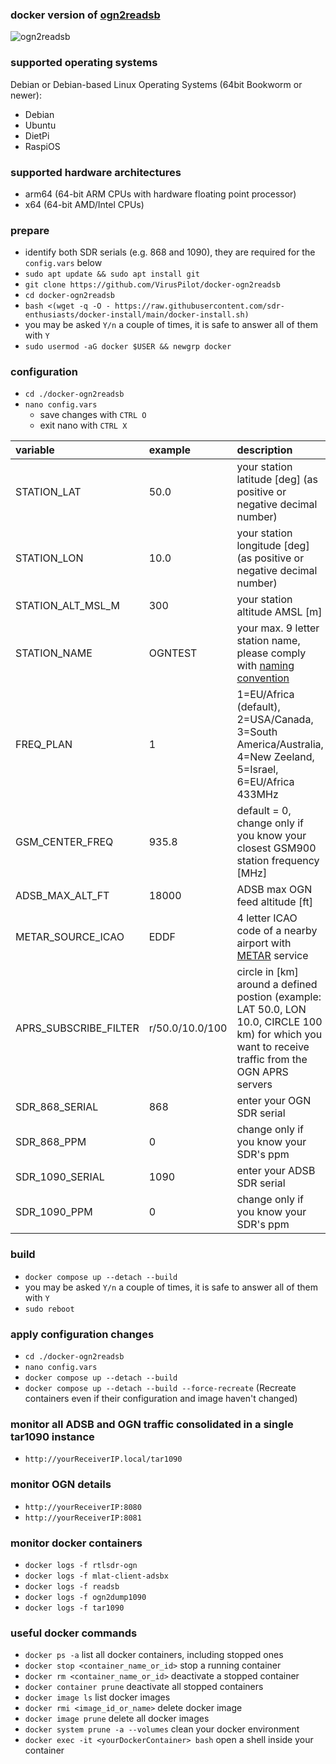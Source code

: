 ### docker version of [ogn2readsb](https://github.com/b3nn0/ogn2dump1090)
![ogn2readsb](https://github.com/user-attachments/assets/0e3c71e2-113a-4b45-88c6-007bedd7a064)
### supported operating systems
Debian or Debian-based Linux Operating Systems (64bit Bookworm or newer):
- Debian
- Ubuntu
- DietPi
- RaspiOS

### supported hardware architectures
- arm64 (64-bit ARM CPUs with hardware floating point processor)
- x64 (64-bit AMD/Intel CPUs)

### prepare
- identify both SDR serials (e.g. 868 and 1090), they are required for the `config.vars` below
- `sudo apt update && sudo apt install git`
- `git clone https://github.com/VirusPilot/docker-ogn2readsb`
- `cd docker-ogn2readsb`
- `bash <(wget -q -O - https://raw.githubusercontent.com/sdr-enthusiasts/docker-install/main/docker-install.sh)`
- you may be asked `Y/n` a couple of times, it is safe to answer all of them with `Y`
- `sudo usermod -aG docker $USER && newgrp docker`

### configuration
- `cd ./docker-ogn2readsb`
- `nano config.vars`
  - save changes with `CTRL O`
  - exit nano with `CTRL X`

| variable | example | description |
| :--- | :--- | :--- |
| STATION_LAT | 50.0 | your station latitude [deg] (as positive or negative decimal number)|
| STATION_LON | 10.0 | your station longitude [deg] (as positive or negative decimal number)|
| STATION_ALT_MSL_M | 300 | your station altitude AMSL [m] |
| STATION_NAME | OGNTEST | your max. 9 letter station name, please comply with [naming convention](http://wiki.glidernet.org/receiver-naming-convention) |
| FREQ_PLAN | 1 | 1=EU/Africa (default), 2=USA/Canada, 3=South America/Australia, 4=New Zeeland, 5=Israel, 6=EU/Africa 433MHz |
| GSM_CENTER_FREQ | 935.8 | default = 0, change only if you know your closest GSM900 station frequency [MHz] |
| ADSB_MAX_ALT_FT | 18000 | ADSB max OGN feed altitude [ft] |
| METAR_SOURCE_ICAO | EDDF | 4 letter ICAO code of a nearby airport with [METAR](https://aviationweather.gov) service |
| APRS_SUBSCRIBE_FILTER | r/50.0/10.0/100 | circle in [km] around a defined postion (example: LAT 50.0, LON 10.0, CIRCLE 100 km) for which you want to receive traffic from the OGN APRS servers |
| SDR_868_SERIAL | 868 | enter your OGN SDR serial |
| SDR_868_PPM | 0 | change only if you know your SDR's ppm |
| SDR_1090_SERIAL | 1090 | enter your ADSB SDR serial |
| SDR_1090_PPM | 0 | change only if you know your SDR's ppm |

### build
- `docker compose up --detach --build`
- you may be asked `Y/n` a couple of times, it is safe to answer all of them with `Y`
- `sudo reboot`

### apply configuration changes
- `cd ./docker-ogn2readsb`
- `nano config.vars`
- `docker compose up --detach --build`
- `docker compose up --detach --build --force-recreate` (Recreate containers even if their configuration and image haven't changed)

### monitor all ADSB and OGN traffic consolidated in a single tar1090 instance
- `http://yourReceiverIP.local/tar1090`

### monitor OGN details
- `http://yourReceiverIP:8080`
- `http://yourReceiverIP:8081`

### monitor docker containers
- `docker logs -f rtlsdr-ogn`
- `docker logs -f mlat-client-adsbx`
- `docker logs -f readsb`
- `docker logs -f ogn2dump1090`
- `docker logs -f tar1090`

### useful docker commands
- `docker ps -a` list all docker containers, including stopped ones
- `docker stop <container_name_or_id>` stop a running container
- `docker rm <container_name_or_id>` deactivate a stopped container
- `docker container prune` deactivate all stopped containers
- `docker image ls` list docker images
- `docker rmi <image_id_or_name>` delete docker image
- `docker image prune` delete all docker images
- `docker system prune -a --volumes` clean your docker environment
- `docker exec -it <yourDockerContainer> bash` open a shell inside your container
